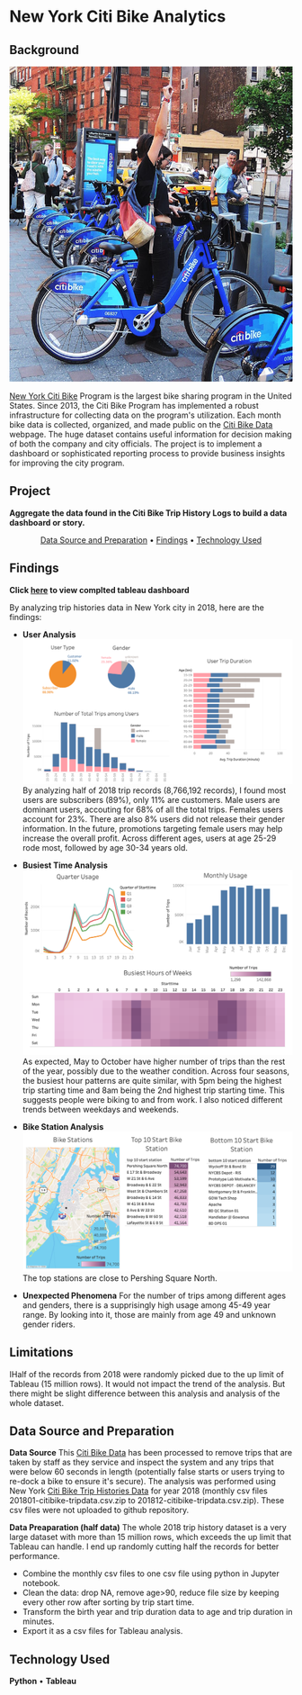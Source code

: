# New York Citi Bike Analytics

## Background

![Citi-Bikes](Images/citi-bike-station-bikes.jpg)

[New York Citi Bike](https://en.wikipedia.org/wiki/Citi_Bike) Program is the largest bike sharing program in the United States. Since 2013, the Citi Bike Program has implemented a robust infrastructure for collecting data on the program's utilization. Each month bike data is collected, organized, and made public on the [Citi Bike Data](https://www.citibikenyc.com/system-data) webpage. The huge dataset contains useful information for decision making of both the company and city officials. The project is to implement a dashboard or sophisticated reporting process to provide business insights for improving the city program. 

## Project

**Aggregate the data found in the Citi Bike Trip History Logs to build a data dashboard or story.**

<p align="center">
  <a href="#data-source-and-preparation">Data Source and Preparation</a> •
  <a href="#findings">Findings</a> •
  <a href="#technology-Used">Technology Used</a>
</p>

## Findings

**Click [here](https://public.tableau.com/profile/lei6868#!/vizhome/citibike_2018_half/Story1) to view complted tableau dashboard**

By analyzing trip histories data in New York city in 2018, here are the findings: 

* **User Analysis**
![user analysis](Images/dashboard1-user-analysis.png)
By analyzing half of 2018 trip records (8,766,192 records), I found most users are subscribers (89%), only 11% are customers. Male users are dominant users, accouting for 68% of all the total trips. Females users account for 23%. There are also 8% users did not release their gender information. In the future, promotions targeting female users may help increase the overall profit. Across different ages, users at age 25-29 rode most, followed by age 30-34 years old. 

* **Busiest Time Analysis** 
![time analysis](Images/dashboard2-time-analysis.png)
As expected, May to October have higher number of trips than the rest of the year, possibly due to the weather condition. Across four seasons, the busiest hour patterns are quite similar, with 5pm being the highest trip starting time and 8am being the 2nd highest trip starting time. This suggests people were biking to and from work. I also noticed different trends between weekdays and weekends. 

* **Bike Station Analysis** 
![location analysis](Images/dashboard3-location-analysis.png)
The top stations are close to Pershing Square North. 

* **Unexpected Phenomena** 
For the number of trips among different ages and genders, there is a supprisingly high usage among 45-49 year range. By looking into it, those are mainly from age 49 and unknown gender riders. 

## Limitations
IHalf of the records from 2018 were randomly picked due to the up limit of Tableau (15 million rows). It would not impact the trend of the analysis. But there might be slight difference between this analysis and analysis of the whole dataset.

## Data Source and Preparation

**Data Source**
This [Citi Bike Data](https://www.citibikenyc.com/system-data) has been processed to remove trips that are taken by staff as they service and inspect the system and any trips that were below 60 seconds in length 
(potentially false starts or users trying to re-dock a bike to ensure it's secure). The analysis was performed using New York [Citi Bike Trip Histories Data](https://s3.amazonaws.com/tripdata/index.html) for year 2018 (monthly csv files 201801-citibike-tripdata.csv.zip to 201812-citibike-tripdata.csv.zip). These csv files were not uploaded to github repository.

**Data Preaparation (half data)**
The whole 2018 trip history dataset is a very large dataset with more than 15 million rows, which exceeds the up limit that Tableau can handle. I end up randomly cutting half the records for better performance.
* Combine the monthly csv files to one csv file using python in Jupyter notebook.
* Clean the data: drop NA, remove age>90, reduce file size by keeping every other row after sorting by trip start time.
* Transform the birth year and trip duration data to age and trip duration in minutes.
* Export it as a csv files for Tableau analysis.

## Technology Used
**Python** •
**Tableau** 









